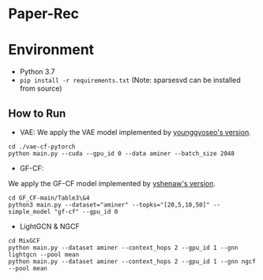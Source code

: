 # Paper-Rec

# Environment
- Python 3.7
- ```pip install -r requirements.txt``` (Note: sparsesvd can be installed from source)


## How to Run

* VAE:
We apply the VAE model implemented by [younggyoseo's version](https://github.com/younggyoseo/vae-cf-pytorch).

```shell
cd ./vae-cf-pytorch
python main.py --cuda --gpu_id 0 --data aminer --batch_size 2048
```

* GF-CF:

We apply the GF-CF model implemented by [yshenaw's version](https://github.com/yshenaw/GF_CF).

```shell
cd GF_CF-main/Table3\&4
python3 main.py --dataset="aminer" --topks="[20,5,10,50]" --simple_model "gf-cf" --gpu_id 0
```

* LightGCN & NGCF
```shell
cd MixGCF
python main.py --dataset aminer --context_hops 2 --gpu_id 1 --gnn lightgcn --pool mean
python main.py --dataset aminer --context_hops 2 --gpu_id 1 --gnn ngcf --pool mean
```
